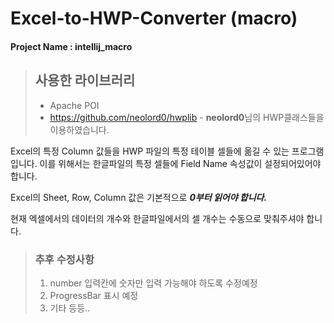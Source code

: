 # Excel-to-HWP-Converter (macro)

#### Project Name : intellij_macro  


  
> ## 사용한 라이브러리
> * Apache POI 
> * https://github.com/neolord0/hwplib - **neolord0**님의 HWP클래스들을 이용하였습니다.  


Excel의 특정 Column 값들을 HWP 파일의 특정 테이블 셀들에 옮길 수 있는 프로그램입니다.
이를 위해서는 한글파일의 특정 셀들에 Field Name 속성값이 설정되어있어야 합니다.  

Excel의 Sheet, Row, Column 값은 기본적으로 ***0부터 읽어야 합니다.***  


현재 엑셀에서의 데이터의 개수와 한글파일에서의 셀 개수는 수동으로 맞춰주셔야 합니다.  

> ### 추후 수정사항
> 1. number 입력칸에 숫자만 입력 가능해야 하도록 수정예정
> 2. ProgressBar 표시 예정
> 3. 기타 등등..
